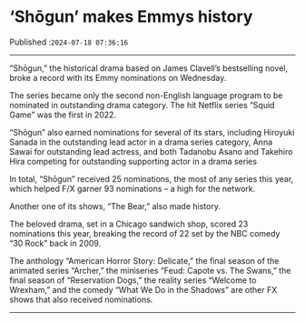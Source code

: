 # ‘Shōgun’ makes Emmys history

Published :`2024-07-18 07:36:16`

---

“Shōgun,” the historical drama based on James Clavell’s bestselling novel, broke a record with its Emmy nominations on Wednesday.

The series became only the second non-English language program to be nominated in outstanding drama category. The hit Netflix series “Squid Game” was the first in 2022.

“Shōgun” also earned nominations for several of its stars, including Hiroyuki Sanada in the outstanding lead actor in a drama series category, Anna Sawai for outstanding lead actress, and both Tadanobu Asano and Takehiro Hira competing for outstanding supporting actor in a drama series

In total, “Shōgun” received 25 nominations, the most of any series this year, which helped F/X garner 93 nominations – a high for the network.

Another one of its shows, “The Bear,” also made history.

The beloved drama, set in a Chicago sandwich shop, scored 23 nominations this year, breaking the record of 22 set by the NBC comedy “30 Rock” back in 2009.

The anthology “American Horror Story: Delicate,” the final season of the animated series “Archer,” the miniseries “Feud: Capote vs. The Swans,” the final season of “Reservation Dogs,” the reality series “Welcome to Wrexham,” and the comedy “What We Do in the Shadows” are other FX shows that also received nominations.

---

